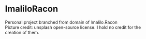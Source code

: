 # ImaliloRacon  <br> 
Personal project branched from domain of Imalilo.Racon <br> 
Picture credit: unsplash open-source license. I hold no credit for the creation of them.
